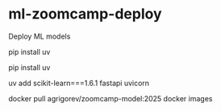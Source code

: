 # ml-zoomcamp-deploy
Deploy ML models

pip install uv

pip install uv

uv add scikit-learn===1.6.1 fastapi uvicorn


docker pull agrigorev/zoomcamp-model:2025
docker images 